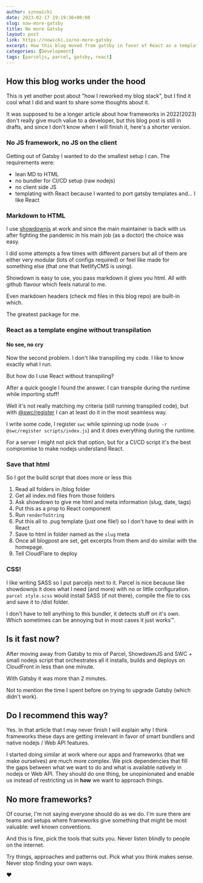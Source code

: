 ```yaml
---
author: sznowicki
date: 2023-02-17 19:19:36+00:00
slug: now-more-gatsby
title: No more Gatsby
layout: post
link: https://nowicki.io/no-more-gatsby
excerpt: How this blog moved from gatsby in favor of React as a template system, bundle-less nodejs and small parceljs setup.
categories: [Development]
tags: [parceljs, parcel, gatsby, react]
---
```


## How this blog works under the hood

This is yet another post about "how I reworked my blog stack", but I find it cool what I did and want to share some thoughts about it.

It was supposed to be a longer article about how frameworks in 2022(2023) don't really give much value to a developer, but this blog post is still in drafts, and since I don't know when I will finish it, here's a shorter version.

### No JS framework, no JS on the client

Getting out of Gatsby I wanted to do the smallest setup I can. The requirements were:

- lean MD to HTML
- no bundler for CI/CD setup (raw nodejs)
- no client side JS
- templating with React because I wanted to port gatsby templates and... I like React

### Markdown to HTML

I use [showdownjs](https://www.npmjs.com/package/showdown) at work and since the main maintainer
is back with us after fighting the pandemic in his main job (as a doctor) the choice was easy.

I did some attempts a few times with different parsers but all of them are either very modular (lots of configs required) or feel like made for something else (that one that NetlifyCMS is using).

Showdown is easy to use, you pass markdown it gives you html. All with github flavour which feels natural to me.

Even markdown headers (check md files in this blog repo) are built-in which.

The greatest package for me.

### React as a template engine without transpilation

#### No see, no cry
Now the second problem. I don't like transpiling my code. I like to know exactly what I run.

But how do I use React without transpiling?

After a quick google I found the answer. I can transpile during the runtime while importing stuff!

Well it's not really matching my criteria (still running transpiled code), but with [@swc/register](https://www.npmjs.com/package/swc-register) I can at least do it in the most seamless way.

I write some code, I register `swc` while spinning up node (`node -r @swc/register scripts/index.js`) and it does everything during the runtime.

For a server I might not pick that option, but for a CI/CD script it's the best compromise to make nodejs understand React.

### Save that html

So I got the build script that does more or less this

1. Read all folders in /blog folder
2. Get all index.md files from those folders
3. Ask showdown to give me html and meta information (slug, date, tags)
4. Put this as a prop to React component
5. Run `renderToString`
6. Put this all to .pug template (just one file!) so I don't have to deal with <head> in React
7. Save to html in folder named as the `slug` meta
8. Once all blogpost are set, get excerpts from them and do similar with the homepage.
9. Tell CloudFlare to deploy

### CSS!

I like writing SASS so I put parceljs next to it. Parcel is nice because like showdownjs it does
what I need (and more) with no or little configuration. `parcel style.scss` would install SASS (if not there), compile the file to css and save it to /dist folder.

I don't have to tell anything to this bundler, it detects stuff on it's own. Which sometimes can be annoying but in most cases it just works™.

## Is it fast now?

After moving away from Gatsby to mix of Parcel, ShowdownJS and SWC + small nodejs script that orchestrates all it installs, builds and deploys on CloudFront in less than one minute.

With Gatsby it was more than 2 minutes.

Not to mention the time I spent before on trying to upgrade Gatsby (which didn't work).

## Do I recommend this way?

Yes. In that article that I may never finish I will explain why I think frameworks these days are getting irrelevant in favor of smart bundlers and native nodejs / Web API features.

I started doing similar at work where our apps and frameworks (that we make ourselves) are much more  complex. We pick dependencies that fill the gaps between what we want to do and what is available
natively in nodejs or Web API. They should do one thing, be unopinionated and enable us instead of restricting us in **how** we want to approach things.

## No more frameworks?

Of course, I'm not saying everyone should do as we do. I'm sure there are teams and setups where frameworks give something that might be most valuable: well known conventions.

And this is fine, pick the tools that suits you. Never listen blindly to people on the internet.

Try things, approaches and patterns out. Pick what you think makes sense. Never stop finding your own ways.

❤️
